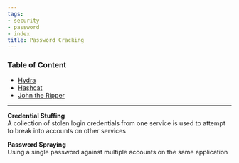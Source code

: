 ```yaml
---
tags:
- security
- password
- index
title: Password Cracking
---
```


### Table of Content

* [Hydra](hydra.md)
* [Hashcat](hashcat.md)
* [John the Ripper](john-the-ripper.md)

---

**Credential Stuffing**  
A collection of stolen login credentials from one service is used to attempt to break into accounts on other services

**Password Spraying**  
Using a single password against multiple accounts on the same application